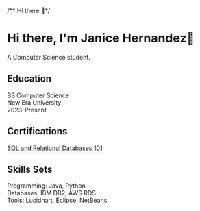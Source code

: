 /** Hi there 👋*/

<!--
**JaniceHernandez/JaniceHernandez** is a ✨ _special_ ✨ repository because its `README.md` (this file) appears on your GitHub profile.

Here are some ideas to get you started:

- 🔭 I’m currently working on ...
- 🌱 I’m currently learning ...
- 👯 I’m looking to collaborate on ...
- 🤔 I’m looking for help with ...
- 💬 Ask me about ...
- 📫 How to reach me: ...
- 😄 Pronouns: ...
- ⚡ Fun fact: ...
-->
<h1>Hi there, I'm Janice Hernandez👋</h1>

<p>A Computer Science student.</p>

<h2>Education</h2>
BS Computer Science</br>
New Era University</br>
2023-Present

<h2>Certifications</h2>
<a href="https://courses.cognitiveclass.ai/certificates/76cf3e5d09df467c8b46fe49b6b3f0e7">SQL and Relational Databases 101</a>

<h2>Skills Sets</h2>
Programming: Java, Python</br>
Databases: IBM DB2, AWS RDS</br>
Tools: Lucidhart, Eclipse, NetBeans
